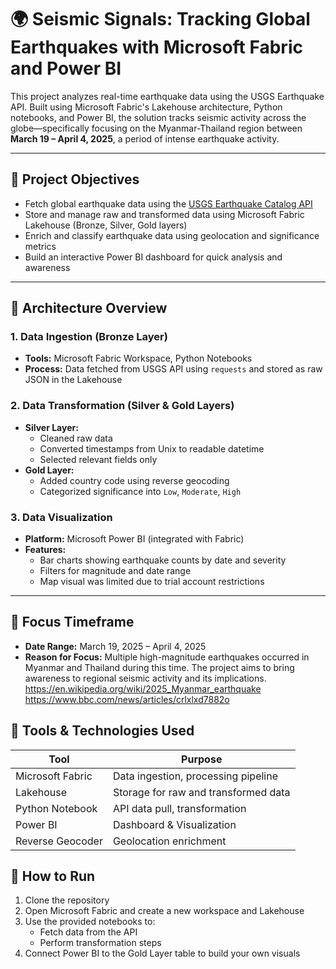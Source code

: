 # 🌍 Seismic Signals: Tracking Global Earthquakes with Microsoft Fabric and Power BI

This project analyzes real-time earthquake data using the USGS Earthquake API. Built using Microsoft Fabric's Lakehouse architecture, Python notebooks, and Power BI, the solution tracks seismic activity across the globe—specifically focusing on the Myanmar-Thailand region between **March 19 – April 4, 2025**, a period of intense earthquake activity.

---

## 📌 Project Objectives

- Fetch global earthquake data using the [USGS Earthquake Catalog API](https://earthquake.usgs.gov/fdsnws/event/1/)
- Store and manage raw and transformed data using Microsoft Fabric Lakehouse (Bronze, Silver, Gold layers)
- Enrich and classify earthquake data using geolocation and significance metrics
- Build an interactive Power BI dashboard for quick analysis and awareness

---



## 🧱 Architecture Overview

### 1. **Data Ingestion (Bronze Layer)**
- **Tools:** Microsoft Fabric Workspace, Python Notebooks
- **Process:** Data fetched from USGS API using `requests` and stored as raw JSON in the Lakehouse

### 2. **Data Transformation (Silver & Gold Layers)**
- **Silver Layer:** 
  - Cleaned raw data
  - Converted timestamps from Unix to readable datetime
  - Selected relevant fields only
- **Gold Layer:**
  - Added country code using reverse geocoding
  - Categorized significance into `Low`, `Moderate`, `High`

### 3. **Data Visualization**
- **Platform:** Microsoft Power BI (integrated with Fabric)
- **Features:**
  - Bar charts showing earthquake counts by date and severity
  - Filters for magnitude and date range
  - Map visual was limited due to trial account restrictions

---

## 📅 Focus Timeframe

- **Date Range:** March 19, 2025 – April 4, 2025
- **Reason for Focus:** Multiple high-magnitude earthquakes occurred in Myanmar and Thailand during this time. The project aims to bring awareness to regional seismic activity and its implications.
 https://en.wikipedia.org/wiki/2025_Myanmar_earthquake
 https://www.bbc.com/news/articles/crlxlxd7882o



## 🔧 Tools & Technologies Used

| Tool            | Purpose                             |
|-----------------|-------------------------------------|
| Microsoft Fabric| Data ingestion, processing pipeline |
| Lakehouse       | Storage for raw and transformed data|
| Python Notebook | API data pull, transformation       |
| Power BI        | Dashboard & Visualization           |
| Reverse Geocoder| Geolocation enrichment              |


## 🚀 How to Run

1. Clone the repository
2. Open Microsoft Fabric and create a new workspace and Lakehouse
3. Use the provided notebooks to:
   - Fetch data from the API
   - Perform transformation steps
4. Connect Power BI to the Gold Layer table to build your own visuals

